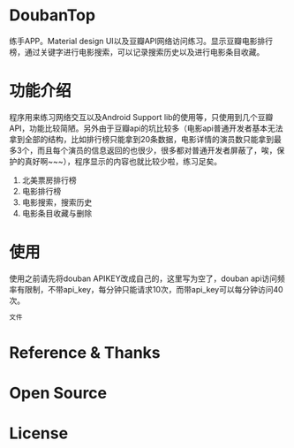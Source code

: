 # DoubanTop
练手APP。Material design UI以及豆瓣API网络访问练习。显示豆瓣电影排行榜，通过关键字进行电影搜索，可以记录搜索历史以及进行电影条目收藏。
# 功能介绍
程序用来练习网络交互以及Android Support lib的使用等，只使用到几个豆瓣API，功能比较简陋。另外由于豆瓣api的坑比较多（电影api普通开发者基本无法拿到全部的结构，比如排行榜只能拿到20条数据，电影详情的演员数只能拿到最多3个，而且每个演员的信息返回的也很少，很多都对普通开发者屏蔽了，唉，保护的真好啊~~~），程序显示的内容也就比较少啦，练习足矣。<br>
1. 北美票房排行榜<br>
2. 电影排行榜<br>
3. 电影搜索，搜索历史<br>
4. 电影条目收藏与删除<br>
# 使用
使用之前请先将douban APIKEY改成自己的，这里写为空了，douban api访问频率有限制，不带api_key，每分钟只能请求10次，而带api_key可以每分钟访问40次。
```java
文件
```

# Reference & Thanks

# Open Source

# License

